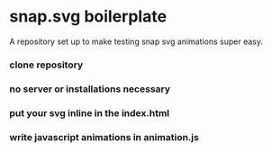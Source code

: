 # snap.svg boilerplate
A repository set up to make testing snap svg animations super easy.

### clone repository
### no server or installations necessary
### put your svg inline in the index.html
### write javascript animations in animation.js